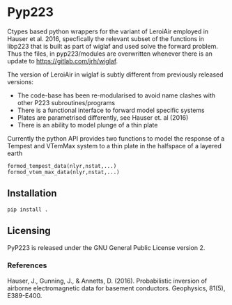 # Pyp223

Ctypes based python wrappers for the variant of LeroiAir employed in Hauser et al. 2016, specfically the relevant subset of the functions in libp223 that is built as part of wiglaf and used solve the forward problem. Thus the files, in pyp223/modules are overwritten whenever there is an update to https://gitlab.com/jrh/wiglaf.

The version of LeroiAir in wiglaf is subtly different from previously released versions:
- The code-base has been re-modularised to avoid name clashes with other P223 
  subroutines/programs
- There is a functional interface to forward model specific systems
- Plates are parametrised differently, see Hauser et. al (2016) 
- There is an ability to model plunge of a thin plate

Currently the python API provides two functions to model the response of a Tempest and VTemMax system to a thin plate in the halfspace of a layered
earth

```
formod_tempest_data(nlyr,nstat,...)
formod_vtem_max_data(nlyr,nstat,...)
```

## Installation
```
pip install .
```

## Licensing
PyP223 is released under the GNU General Public License version 2.

### References
Hauser, J., Gunning, J., & Annetts, D. (2016). Probabilistic inversion of airborne electromagnetic data for basement conductors. Geophysics, 81(5), E389-E400.
